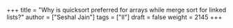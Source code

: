 +++
title = "Why is quicksort preferred for arrays while merge sort for linked lists?"
author = ["Seshal Jain"]
tags = ["ll"]
draft = false
weight = 2145
+++
